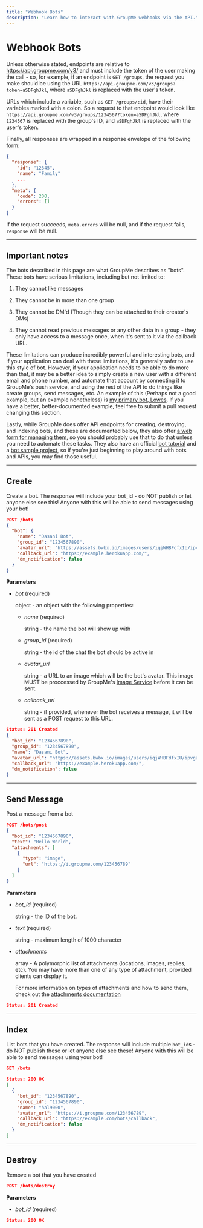```yaml
---
title: "Webhook Bots"
description: "Learn how to interact with GroupMe webhooks via the API."
---
```


# Webhook Bots

Unless otherwise stated, endpoints are relative to https://api.groupme.com/v3/ and must include the token of the user making the call - so, for example, if an endpoint is `GET /groups`, the request you make should be using the URL `https://api.groupme.com/v3/groups?token=aSDFghJkl`, where `aSDFghJkl` is replaced with the user's token.

URLs which include a variable, such as `GET /groups/:id`, have their variables marked with a colon. So a request to that endpoint would look like `https://api.groupme.com/v3/groups/1234567?token=aSDFghJkl`, where `1234567` is replaced with the group's ID, and `aSDFghJkl` is replaced with the user's token.

Finally, all responses are wrapped in a response envelope of the following form:

```json linenums="1"
{
  "response": {
    "id": "12345",
    "name": "Family"
    ...
  },
  "meta": {
    "code": 200,
    "errors": []
  }
}
```

If the request succeeds, `meta.errors` will be null, and if the request fails, `response` will be null.

***

## Important notes
<!-- official-doc: https://dev.groupme.com/tutorials/bots -->


The bots described in this page are what GroupMe describes as "bots". These bots have serious limitations, including but not limited to:

1. They cannot like messages

2. They cannot be in more than one group

3. They cannot be DM'd (Though they can be attached to their creator's DMs)

4. They cannot read previous messages or any other data in a group - they only have access to a message once, when it's sent to it via the callback URL.

These limitations can produce incredibly powerful and interesting bots, and if your application can deal with these limitations, it's generally safer to use this style of bot. However, if your application needs to be able to do more than that, it may be a better idea to simply create a new user with a different email and phone number, and automate that account by connecting it to GroupMe's push service, and using the rest of the API to do things like create groups, send messages, etc. An example of this (Perhaps not a good example, but an example nonetheless) is [my primary bot, Lowes](https://github.com/2CATteam/gmuserbot). If you have a better, better-documented example, feel free to submit a pull request changing this section.

Lastly, while GroupMe does offer API endpoints for creating, destroying, and indexing bots, and these are documented below, they also offer [a web form for managing them](https://dev.groupme.com/bots/), so you should probably use that to do that unless you need to automate these tasks. They also have an official [bot tutorial](https://dev.groupme.com/tutorials/bots) and a [bot sample project](https://github.com/groupme/bot-tutorial-nodejs), so if you're just beginning to play around with bots and APIs, you may find those useful.

***

## Create
<!-- official-doc: https://dev.groupme.com/docs/v3#bots_create -->

Create a bot. The response will include your bot_id - do NOT publish or let anyone else see this! Anyone with this will be able to send messages using your bot!

```json linenums="1" title="HTTP Request"
POST /bots
{
  "bot": {
	"name": "Dasani Bot",
	"group_id": "1234567890",
	"avatar_url": "https://assets.bwbx.io/images/users/iqjWHBFdfxIU/ipvgzU.b0q4M/v0/1000x-1.jpg",
	"callback_url": "https://example.herokuapp.com/",
	"dm_notification": false
  }
}
```

**Parameters**

* *bot* (required)

	object - an object with the following properties:
	
	* *name* (required)
	
		string - the name the bot will show up with
		
	* *group_id* (required)
	
		string - the id of the chat the bot should be active in
		
	* *avatar_url*
	
		string - a URL to an image which will be the bot's avatar. This image MUST be proccessed by GroupMe's [Image Service](../uploads/images.md) before it can be sent.
		
	* *callback_url*
	
		string - if provided, whenever the bot receives a message, it will be sent as a POST request to this URL.
		
```json linenums="1" title="HTTP Response"
Status: 201 Created
{
  "bot_id": "1234567890",
  "group_id": "1234567890",
  "name": "Dasani Bot",
  "avatar_url": "https://assets.bwbx.io/images/users/iqjWHBFdfxIU/ipvgzU.b0q4M/v0/1000x-1.jpg",
  "callback_url": "https://example.herokuapp.com/",
  "dm_notification": false
}
```

***

## Send Message
<!-- official-doc: https://dev.groupme.com/docs/v3#bots_post -->

Post a message from a bot

```json linenums="1" title="HTTP Request"
POST /bots/post
{
  "bot_id": "1234567890",
  "text": "Hello World",
  "attachments": [
    {
      "type": "image",
      "url": "https://i.groupme.com/123456789"
    }
  ]
}
```

**Parameters**

* *bot_id* (required)

	string - the ID of the bot.
	
* *text* (required)

	string - maximum length of 1000 character
	
* *attachments*

	array - A polymorphic list of attachments (locations, images, replies, etc). You may have more than one of any type of attachment, provided clients can display it.
	
	For more information on types of attachments and how to send them, check out the [attachments documentation](../common/attachments.md)

```json linenums="1" title="HTTP Response"
Status: 201 Created
```

***

## Index
<!-- official-doc: https://dev.groupme.com/docs/v3#bots_index -->

List bots that you have created. The response will include multiple `bot_id`s - do NOT publish these or let anyone else see these! Anyone with this will be able to send messages using your bot!

```json linenums="1" title="HTTP Request"
GET /bots
```

```json linenums="1" title="HTTP Response"
Status: 200 OK
[
  {
    "bot_id": "1234567890",
    "group_id": "1234567890",
    "name": "hal9000",
    "avatar_url": "https://i.groupme.com/123456789",
    "callback_url": "https://example.com/bots/callback",
    "dm_notification": false
  }
]
```

***

## Destroy
<!-- official-doc: https://dev.groupme.com/docs/v3#bots_destroy -->

Remove a bot that you have created

```json linenums="1" title="HTTP Request"
POST /bots/destroy
```

**Parameters**

* *bot_id* (required)

```json linenums="1" title="HTTP Response"
Status: 200 OK
```
